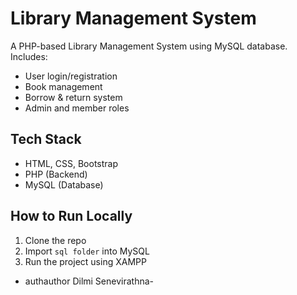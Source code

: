 # Library Management System

A PHP-based Library Management System using MySQL database. Includes:
- User login/registration
- Book management
- Borrow & return system
- Admin and member roles

## Tech Stack
- HTML, CSS, Bootstrap
- PHP (Backend)
- MySQL (Database)

## How to Run Locally
1. Clone the repo
2. Import `sql folder` into MySQL
3. Run the project using XAMPP

 - authauthor Dilmi Senevirathna-

